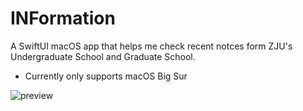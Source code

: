 # INFormation

A SwiftUI macOS app that helps me check recent notces form ZJU's Undergraduate School and Graduate School.

- Currently only supports macOS Big Sur

![preview](/Users/linc/XcodeProjects/INFormation/images/preview.png)
